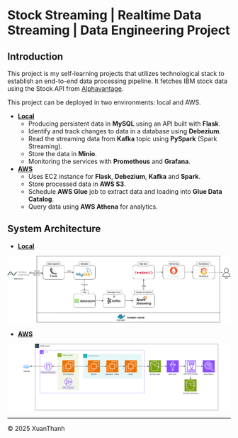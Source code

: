 # Stock Streaming | Realtime Data Streaming | Data Engineering Project

## Introduction 
This project is my self-learning projects that utilizes technological stack to establish an end-to-end data processing pipeline. It fetches IBM stock data using the Stock API from [Alphavantage]("https://www.alphavantage.co/").

This project can be deployed in two environments: local and AWS.
- [**Local**](./local)
  - Producing persistent data in **MySQL** using an API built with **Flask**.
  - Identify and track changes to data in a database using **Debezium**.
  - Read the streaming data from **Kafka** topic using **PySpark** (Spark Streaming).
  - Store the data in **Minio**.
  - Monitoring the services with **Prometheus** and **Grafana**.
- [**AWS**](./terraform)
  - Uses EC2 instance for **Flask**, **Debezium**, **Kafka** and **Spark**.
  - Store processed data in **AWS S3**.
  - Schedule **AWS Glue** job to extract data and loading into **Glue Data Catalog**. 
  - Query data using **AWS Athena** for analytics.
## System Architecture
- [**Local**](./local)

<!-- ![Local Deployment](./images/local-architecture.png) -->
<div style="text-align: center;">
    <img src="./images/local-architecture.png" alt="Local Deployment">
</div>

- [**AWS**](./terraform)

<!-- ![Cloud Deployment](./images/cloud-architecture.png) -->
<div style="text-align: center;">
    <img src="./images/cloud-architecture.png" alt="Cloud Deployment">
</div>

---

<p>&copy; 2025 XuanThanh</p>


